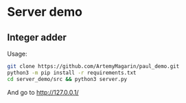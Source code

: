 # Server demo 
## Integer adder

Usage:

```bash
git clone https://github.com/ArtemyMagarin/paul_demo.git
python3 -m pip install -r requirements.txt
cd server_demo/src && python3 server.py
```

And go to http://127.0.0.1/